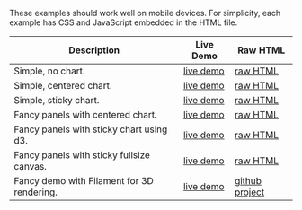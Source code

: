 These examples should work well on mobile devices. For simplicity, each example
has CSS and JavaScript embedded in the HTML file.

| Description                               | Live Demo | Raw HTML  |
| -----------                               | --------- | --------- |
| Simple, no chart.                         | [live demo](https://google.github.io/scrollytell/examples/no_chart.html)                  | [raw HTML](https://github.com/google/scrollytell/raw/master/examples/no_chart.html)                  |
| Simple, centered chart.                   | [live demo](https://google.github.io/scrollytell/examples/centered_chart.html)            | [raw HTML](https://github.com/google/scrollytell/raw/master/examples/centered_chart.html)            |
| Simple, sticky chart.                     | [live demo](https://google.github.io/scrollytell/examples/sticky_chart.html)              | [raw HTML](https://github.com/google/scrollytell/raw/master/examples/sticky_chart.html)              |
| Fancy panels with centered chart.         | [live demo](https://google.github.io/scrollytell/examples/segmented.html)                 | [raw HTML](https://github.com/google/scrollytell/raw/master/examples/segmented.html)                 |
| Fancy panels with sticky chart using d3.  | [live demo](https://google.github.io/scrollytell/examples/segmented_sticky_d3.html)       | [raw HTML](https://github.com/google/scrollytell/raw/master/examples/segmented_sticky_d3.html) |
| Fancy panels with sticky fullsize canvas. | [live demo](https://google.github.io/scrollytell/examples/segmented_sticky_fullsize.html) | [raw HTML](https://github.com/google/scrollytell/raw/master/examples/segmented_sticky_fullsize.html) |
| Fancy demo with Filament for 3D rendering.| [live demo](https://prideout.net/euler)                                                   | [github project](https://github.com/prideout/euler) |
